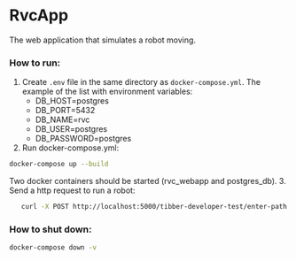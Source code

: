 # RvcApp
The web application that simulates a robot moving.

### How to run:
1. Create `.env` file in the same directory as `docker-compose.yml`. The example of the list with environment variables:
   - DB_HOST=postgres
   - DB_PORT=5432
   - DB_NAME=rvc
   - DB_USER=postgres
   - DB_PASSWORD=postgres
2. Run docker-compose.yml: 
```bash
docker-compose up --build
```
Two docker containers should be started (rvc_webapp and postgres_db).
3. Send a http request to run a robot:
```bash
   curl -X POST http://localhost:5000/tibber-developer-test/enter-path -H "Content-Type: application/json" -d '{"start": {"x": 10, "y": 22}, "commands": [{"direction": "east", "steps": 2}]}' 
```

### How to shut down:
```bash
docker-compose down -v
```